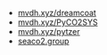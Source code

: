   * [mvdh.xyz/dreamcoat](https://mvdh.xyz/dreamcoat/)
  * [mvdh.xyz/PyCO2SYS](https://mvdh.xyz/PyCO2SYS/)
  * [mvdh.xyz/pytzer](https://mvdh.xyz/pytzer/)
  * [seaco2.group](https://seaco2.group)
  

